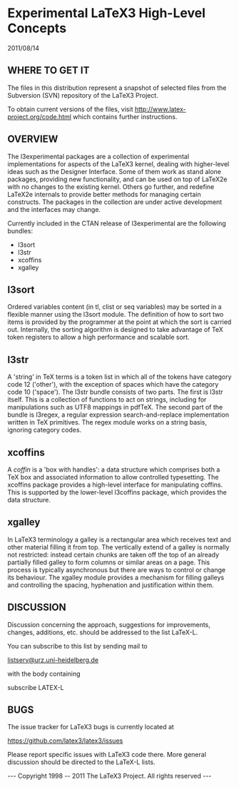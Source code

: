 
   Experimental LaTeX3 High-Level Concepts
   =======================================

   2011/08/14


WHERE TO GET IT
---------------

The files in this distribution represent a snapshot of selected files
from the Subversion (SVN) repository of the LaTeX3 Project.

To obtain current versions of the files, visit
<http://www.latex-project.org/code.html> which contains further
instructions.

OVERVIEW
--------

The l3experimental packages are a collection of experimental implementations
for aspects of the LaTeX3 kernel, dealing with higher-level ideas such as the
Designer Interface. Some of them work as stand alone packages, providing new
functionality, and can be used on top of LaTeX2e with no changes to the
existing kernel. Others go further, and redefine LaTeX2e internals to provide
better methods for managing certain constructs. The packages in the collection
are under active development and the interfaces may change.

Currently included in the CTAN release of l3experimental are the following
bundles:
 * l3sort
 * l3str
 * xcoffins
 * xgalley

l3sort
------

Ordered variables content (in tl, clist or seq variables) may be sorted
in a flexible manner using the l3sort module. The definition of how to sort
two items is provided by the programmer at the point at which the sort is
carried out. Internally, the sorting algorithm is designed to take advantage
of TeX token registers to allow a high performance and scalable sort.

l3str
-----

A 'string' in TeX terms is a token list in which all of the tokens have
category code 12 ('other'), with the exception of spaces which have the
category code 10 ('space'). The l3str bundle consists of two parts. The
first is l3str itself. This is a collection of functions to act on strings,
including for manipulations such as UTF8 mappings in pdfTeX. The second
part of the bundle is l3regex, a regular expression search-and-replace
implementation written in TeX primitives. The regex module works on a string
basis, ignoring category codes.

xcoffins
--------

A _coffin_ is a 'box with handles': a data structure which comprises
both a TeX box and associated information to allow controlled typesetting.
The xcoffins package provides a high-level interface for manipulating
coffins. This is supported by the lower-level l3coffins package, which
provides the data structure.

xgalley
-------

In LaTeX3 terminology a galley is a rectangular area which receives
text and other material filling it from top. The vertically extend of
a galley is normally not restricted: instead certain chunks are taken
off the top of an already partially filled galley to form columns or
similar areas on a page. This process is typically asynchronous but
there are ways to control or change its behaviour. The xgalley module
provides a mechanism for filling galleys and controlling the spacing,
hyphenation and justification within them.

DISCUSSION
----------

Discussion concerning the approach, suggestions for improvements,
changes, additions, etc. should be addressed to the list LaTeX-L.

You can subscribe to this list by sending mail to

  listserv@urz.uni-heidelberg.de

with the body containing

  subscribe LATEX-L  <Your-First-Name> <Your-Second-Name>

BUGS
----

The issue tracker for LaTeX3 bugs is currently located at

  https://github.com/latex3/latex3/issues

Please report specific issues with LaTeX3 code there. More general
discussion should be directed to the LaTeX-L lists.

--- Copyright 1998 -- 2011
    The LaTeX3 Project.  All rights reserved ---
